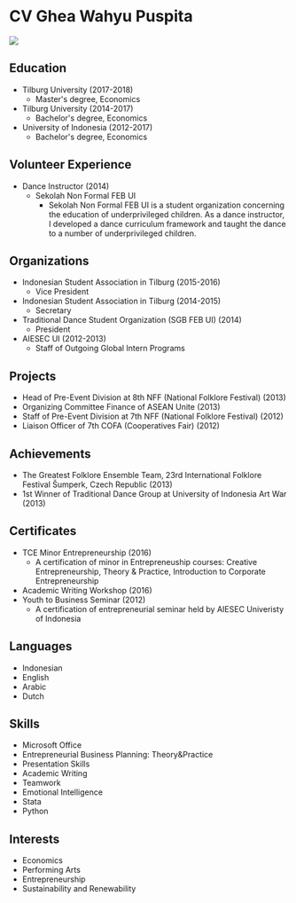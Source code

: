 CV Ghea Wahyu Puspita
=====================



<img src="http://i64.tinypic.com/2u8jbtd.jpg">



Education
---------
* Tilburg University (2017-2018)
  * Master's degree, Economics
* Tilburg University (2014-2017)
  * Bachelor's degree, Economics
* University of Indonesia (2012-2017)
  * Bachelor's degree, Economics  

Volunteer Experience
--------------------
* Dance Instructor (2014)
  * Sekolah Non Formal FEB UI
    * Sekolah Non Formal FEB UI is a student organization concerning the education of underprivileged children. As a dance instructor, I developed a dance curriculum framework and taught the dance to a number of underprivileged children.

Organizations
-------------
* Indonesian Student Association in Tilburg (2015-2016)
  * Vice President
* Indonesian Student Association in Tilburg (2014-2015)
  * Secretary
* Traditional Dance Student Organization (SGB FEB UI) (2014)
  * President
* AIESEC UI (2012-2013)
  * Staff of Outgoing Global Intern Programs

Projects
--------
* Head of Pre-Event Division at 8th NFF (National Folklore Festival) (2013)
* Organizing Committee Finance of ASEAN Unite (2013)
* Staff of Pre-Event Division at 7th NFF (National Folklore Festival) (2012)
* Liaison Officer of 7th COFA (Cooperatives Fair) (2012)

Achievements
------------
* The Greatest Folklore Ensemble Team, 23rd International Folklore Festival Šumperk, Czech Republic (2013)
* 1st Winner of Traditional Dance Group at University of Indonesia Art War (2013)

Certificates
------------
* TCE Minor Entrepreneurship (2016)
  * A certification of minor in Entrepreneuship courses: Creative Entrepreneurship, Theory & Practice, Introduction to Corporate Entrepreneurship
* Academic Writing Workshop (2016)
* Youth to Business Seminar (2012)
  * A certification of entrepreneurial seminar held by AIESEC Univeristy of Indonesia

Languages
---------
* Indonesian
* English
* Arabic
* Dutch

Skills
------
* Microsoft Office
* Entrepreneurial Business Planning: Theory&Practice
* Presentation Skills
* Academic Writing
* Teamwork
* Emotional Intelligence
* Stata
* Python

Interests
---------
* Economics
* Performing Arts
* Entrepreneurship
* Sustainability and Renewability
